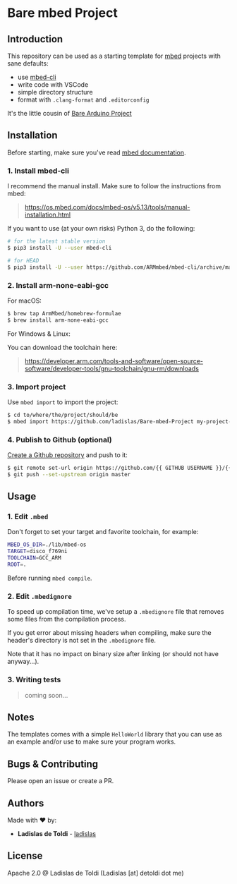 # Bare mbed Project

## Introduction

This repository can be used as a starting template for [mbed](https://github.com/ARMmbed/mbed-os) projects with sane defaults:

- use [mbed-cli](https://github.com/ARMmbed/mbed-cli)
- write code with VSCode
- simple directory structure
- format with `.clang-format` and `.editorconfig`

It's the little cousin of [Bare Arduino Project](https://github.com/ladislas/Bare-Arduino-Project)

## Installation

Before starting, make sure you've read [mbed documentation](https://os.mbed.com/docs/mbed-os/v5.13/introduction/index.html).

### 1. Install mbed-cli

I recommend the manual install. Make sure to follow the instructions from mbed:

> https://os.mbed.com/docs/mbed-os/v5.13/tools/manual-installation.html

If you want to use (at your own risks) Python 3, do the following:

```bash
# for the latest stable version
$ pip3 install -U --user mbed-cli

# for HEAD
$ pip3 install -U --user https://github.com/ARMmbed/mbed-cli/archive/master.zip
```

### 2. Install arm-none-eabi-gcc

For macOS:

```bash
$ brew tap ArmMbed/homebrew-formulae
$ brew install arm-none-eabi-gcc
```
For Windows & Linux:

You can download the toolchain here:

> https://developer.arm.com/tools-and-software/open-source-software/developer-tools/gnu-toolchain/gnu-rm/downloads

### 3. Import project

Use `mbed import` to import the project:

```bash
$ cd to/where/the/project/should/be
$ mbed import https://github.com/ladislas/Bare-mbed-Project my-project-name
```

### 4. Publish to Github (optional)

[Create a Github repository](https://github.com/new) and push to it:

```bash
$ git remote set-url origin https://github.com/{{ GITHUB USERNAME }}/{{ REPO NAME }}
$ git push --set-upstream origin master
```

## Usage

### 1. Edit `.mbed`

Don't forget to set your target and favorite toolchain, for example:

```bash
MBED_OS_DIR=./lib/mbed-os
TARGET=disco_f769ni
TOOLCHAIN=GCC_ARM
ROOT=.
```

Before running `mbed compile`.

### 2. Edit `.mbedignore`

To speed up compilation time, we've setup a `.mbedignore` file that removes some files from the compilation process.

If you get error about missing headers when compiling, make sure the header's directory is not set in the `.mbedignore` file.

Note that it has no impact on binary size after linking (or should not have anyway...).

### 3. Writing tests

> coming soon...

## Notes

The templates comes with a simple `HelloWorld` library that you can use as an example and/or use to make sure your program works.

## Bugs & Contributing

Please open an issue or create a PR.

## Authors

Made with ❤️ by:

- **Ladislas de Toldi** - [ladislas](https://github.com/ladislas)

## License

Apache 2.0 @ Ladislas de Toldi (Ladislas [at] detoldi dot me)


